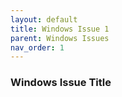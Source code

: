 ```yaml
---
layout: default
title: Windows Issue 1
parent: Windows Issues
nav_order: 1
---
```


### Windows Issue Title

